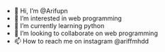 - 👋 Hi, I’m @Arifupn
- 👀 I’m interested in web programming
- 🌱 I’m currently learning python
- 💞️ I’m looking to collaborate on web programming
- 📫 How to reach me on instagram @ariffmhdd

<!---
Arifupn/Arifupn is a ✨ special ✨ repository because its `README.md` (this file) appears on your GitHub profile.
You can click the Preview link to take a look at your changes.
--->

